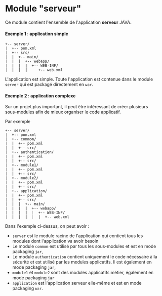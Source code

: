# Module "serveur"

Ce module contient l'ensemble de l'application **serveur** JAVA. 

#### Exemple 1 : application simple
```
+-- server/
|  +-- pom.xml
|  +-- src/
|  |  +-- main/
|  |  |  +-- webapp/
|  |  |  |  +-- WEB-INF/
|  |  |  |     +-- web.xml
```
L'application est simple. Toute l'application est contenue dans le module `server` qui est packagé
directement en `war`.

#### Exemple 2 : application complexe
Sur un projet plus important, il peut être intéressant de créer plusieurs sous-modules afin de mieux 
organiser le code applicatif.

Par exemple
```
+-- server/
|  +-- pom.xml
|  +-- common/
|  |  +-- pom.xml
|  |  +-- src/
|  +-- authentication/
|  |  +-- pom.xml
|  |  +-- src/
|  +-- module1/
|  |  +-- pom.xml
|  |  +-- src/
|  +-- module2/
|  |  +-- pom.xml
|  |  +-- src/
|  +-- application/
|  |  +-- pom.xml
|  |  +-- src/
|  |  |  +-- main/
|  |  |  |  +-- webapp/
|  |  |  |  |  +-- WEB-INF/
|  |  |  |  |  |  +-- web.xml
```
Dans l'exemple ci-dessus, on peut avoir :
* `server` est le module racine de l'application qui contient tous les modules dont l'application va 
avoir besoin
* Le module `common` est utilisé par tous les sous-modules et est en mode packaging `jar`, 
* Le module `authentication` contient uniquement le code nécessaire à la sécurité et est utilisé par
les modules applicatifs. Il est également en mode packaging `jar`,
* `module1` et `module2` sont des modules applicatifs métier, également en mode packaging `jar`
* `application` est l'application serveur elle-même et est en mode packaging `war`.